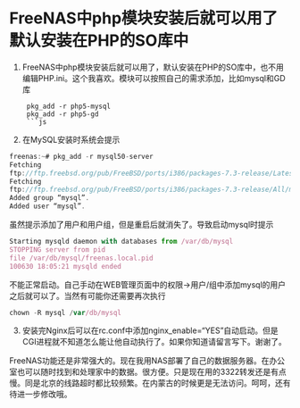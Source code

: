 # FreeNAS中php模块安装后就可以用了默认安装在PHP的SO库中
1. FreeNAS中php模块安装后就可以用了，默认安装在PHP的SO库中，也不用编辑PHP.ini。这个我喜欢。模块可以按照自己的需求添加，比如mysql和GD库
   ```
    pkg_add -r php5-mysql 
    pkg_add -r php5-gd
    ```js    
2. 在MySQL安装时系统会提示
```js    
freenas:~# pkg_add -r mysql50-server 
Fetching
ftp://ftp.freebsd.org/pub/FreeBSD/ports/i386/packages-7.3-release/Latest/mysql50-server.tbz..
Fetching
ftp://ftp.freebsd.org/pub/FreeBSD/ports/i386/packages-7.3-release/All/mysql-client-5.0.90.tbz
Added group “mysql”.
Added user “mysql”.
```  
虽然提示添加了用户和用户组，但是重启后就消失了。导致启动mysql时提示
```js    
Starting mysqld daemon with databases from /var/db/mysql 
STOPPING server from pid
file /var/db/mysql/freenas.local.pid
100630 18:05:21 mysqld ended
```   
不能正常启动。自己手动在WEB管理页面中的权限->用户/组中添加mysql的用户之后就可以了。当然有可能你还需要再次执行
```js    
chown -R mysql /var/db/mysql
``` 
3. 安装完Nginx后可以在rc.conf中添加nginx_enable=“YES”自动启动。但是CGI进程就不知道怎么能让他自动执行了。如果你知道请留言写下。谢谢了。<br>

FreeNAS功能还是非常强大的。现在我用NAS部署了自己的数据服务器。在办公室也可以随时找到和处理家中的数据。很方便。只是现在用的3322转发还是有点慢。同是北京的线路超时都比较频繁。在内蒙古的时候更是无法访问。呵呵，还有待进一步修改哦。 